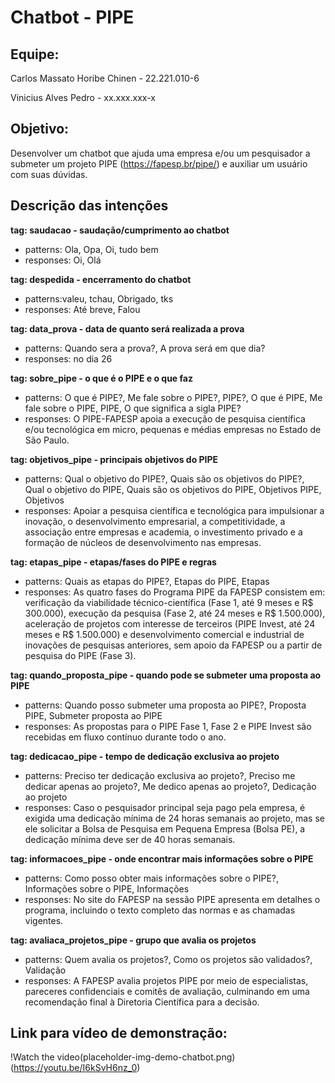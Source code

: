 # Chatbot - PIPE

## Equipe:

Carlos Massato Horibe Chinen - 22.221.010-6

Vinicius Alves Pedro - xx.xxx.xxx-x

## Objetivo:

Desenvolver um chatbot que ajuda uma empresa e/ou um pesquisador a submeter um projeto PIPE (https://fapesp.br/pipe/) e auxiliar um usuário com suas dúvidas.

## Descrição das intenções

**tag: saudacao - saudação/cumprimento ao chatbot**

- patterns: Ola, Opa, Oi, tudo bem
- responses: Oi, Olá

**tag: despedida - encerramento do chatbot**

- patterns:valeu, tchau, Obrigado, tks
- responses: Até breve, Falou

**tag: data_prova - data de quanto será realizada a prova**

- patterns: Quando sera a prova?, A prova será em que dia?
- responses: no dia 26

**tag: sobre_pipe - o que é o PIPE e o que faz**

- patterns: O que é PIPE?, Me fale sobre o PIPE?, PIPE?, O que é PIPE, Me fale sobre o PIPE, PIPE, O que significa a sigla PIPE?
- responses: O PIPE-FAPESP apoia a execução de pesquisa científica e/ou tecnológica em micro, pequenas e médias empresas no Estado de São Paulo.

**tag: objetivos_pipe - principais objetivos do PIPE**

- patterns: Qual o objetivo do PIPE?, Quais são os objetivos do PIPE?, Qual o objetivo do PIPE, Quais são os objetivos do PIPE, Objetivos PIPE, Objetivos
- responses: Apoiar a pesquisa científica e tecnológica para impulsionar a inovação, o desenvolvimento empresarial, a competitividade, a associação entre empresas e academia, o investimento privado e a formação de núcleos de desenvolvimento nas empresas.

**tag: etapas_pipe - etapas/fases do PIPE e regras**

- patterns: Quais as etapas do PIPE?, Etapas do PIPE, Etapas
- responses: As quatro fases do Programa PIPE da FAPESP consistem em: verificação da viabilidade técnico-científica (Fase 1, até 9 meses e R$ 300.000), execução da pesquisa (Fase 2, até 24 meses e R$ 1.500.000), aceleração de projetos com interesse de terceiros (PIPE Invest, até 24 meses e R$ 1.500.000) e desenvolvimento comercial e industrial de inovações de pesquisas anteriores, sem apoio da FAPESP ou a partir de pesquisa do PIPE (Fase 3).

**tag: quando_proposta_pipe - quando pode se submeter uma proposta ao PIPE**

- patterns: Quando posso submeter uma proposta ao PIPE?, Proposta PIPE, Submeter proposta ao PIPE
- responses: As propostas para o PIPE Fase 1, Fase 2 e PIPE Invest são recebidas em fluxo contínuo durante todo o ano.

**tag: dedicacao_pipe - tempo de dedicação exclusiva ao projeto**

- patterns: Preciso ter dedicação exclusiva ao projeto?, Preciso me dedicar apenas ao projeto?, Me dedico apenas ao projeto?, Dedicação ao projeto
- responses: Caso o pesquisador principal seja pago pela empresa, é exigida uma dedicação mínima de 24 horas semanais ao projeto, mas se ele solicitar a Bolsa de Pesquisa em Pequena Empresa (Bolsa PE), a dedicação mínima deve ser de 40 horas semanais.

**tag: informacoes_pipe - onde encontrar mais informações sobre o PIPE**

- patterns: Como posso obter mais informações sobre o PIPE?, Informações sobre o PIPE, Informações
- responses: No site do FAPESP na sessão PIPE apresenta em detalhes o programa, incluindo o texto completo das normas e as chamadas vigentes.

**tag: avaliaca_projetos_pipe - grupo que avalia os projetos**

- patterns: Quem avalia os projetos?, Como os projetos são validados?, Validação
- responses: A FAPESP avalia projetos PIPE por meio de especialistas, pareceres confidenciais e comitês de avaliação, culminando em uma recomendação final à Diretoria Científica para a decisão.

## Link para vídeo de demonstração:

!Watch the video(placeholder-img-demo-chatbot.png)(https://youtu.be/I6kSvH6nz_0)
